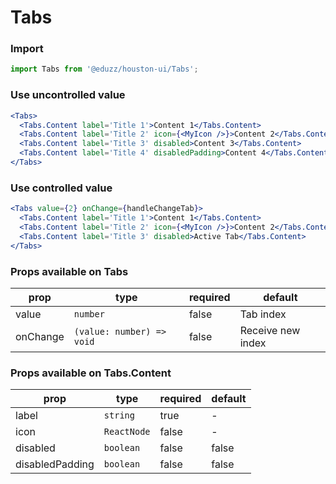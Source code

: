 # Tabs

### Import

```js
import Tabs from '@eduzz/houston-ui/Tabs';
```

### Use uncontrolled value

```jsx
<Tabs>
  <Tabs.Content label='Title 1'>Content 1</Tabs.Content>
  <Tabs.Content label='Title 2' icon={<MyIcon />}>Content 2</Tabs.Content>
  <Tabs.Content label='Title 3' disabled>Content 3</Tabs.Content>
  <Tabs.Content label='Title 4' disabledPadding>Content 4</Tabs.Content>
</Tabs>
```

### Use controlled value

```jsx
<Tabs value={2} onChange={handleChangeTab}>
  <Tabs.Content label='Title 1'>Content 1</Tabs.Content>
  <Tabs.Content label='Title 2' icon={<MyIcon />}>Content 2</Tabs.Content>
  <Tabs.Content label='Title 3' disabled>Active Tab</Tabs.Content>
</Tabs>
```

### Props available on Tabs

| prop     | type                      | required | default           |
|----------|---------------------------|----------|-------------------|
| value    | `number`                  | false    | Tab index         |
| onChange | `(value: number) => void` | false    | Receive new index |

### Props available on Tabs.Content

| prop            | type        | required | default |
|-----------------|-------------|----------|---------|
| label           | `string`    | true     | -       |
| icon            | `ReactNode` | false    | -       |
| disabled        | `boolean`   | false    | false   |
| disabledPadding | `boolean`   | false    | false   |
